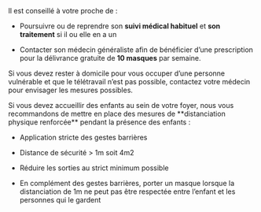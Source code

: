 <div class="conseil">
  Il est conseillé à votre proche de :

  * Poursuivre ou de reprendre son **suivi médical habituel** et **son traitement** si il ou elle en a un

  * Contacter son médecin généraliste afin de bénéficier d’une prescription pour la délivrance gratuite de **10 masques** par semaine.

  Si vous devez rester à domicile pour vous occuper d’une personne vulnérable et que le télétravail n’est pas possible, contactez votre médecin pour envisager les mesures possibles.
</div>

<div class="infos">
  Si vous devez accueillir des enfants au sein de votre foyer, nous vous recommandons de mettre en place des mesures de **distanciation physique renforcée** pendant la présence des enfants :

  * Application stricte des gestes barrières

  * Distance de sécurité > 1m soit 4m2

  * Réduire les sorties au strict minimum possible

  * En complément des gestes barrières, porter un masque lorsque la distanciation de 1m ne peut pas être respectée entre l’enfant et les personnes qui le gardent
    
</div>
